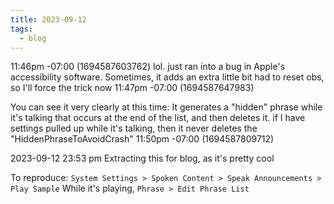 ```yaml
---
title: 2023-09-12
tags:
  - blog
---
```

11:46pm -07:00 (1694587603762)
lol. just ran into a bug in Apple's accessibility software. Sometimes, it adds an extra little bit
had to reset obs, so I'll force the trick now
11:47pm -07:00 (1694587647983)

You can see it very clearly at this time:
It generates a "hidden" phrase while it's talking that occurs at the end of the list, and then deletes it. if I have settings pulled up while it's talking, then it never deletes the "HiddenPhraseToAvoidCrash"
11:50pm -07:00 (1694587809712)

2023-09-12 23:53 pm
Extracting this for blog, as it's pretty cool

To reproduce:
`System Settings > Spoken Content > Speak Announcements > Play Sample`
While it's playing, `Phrase > Edit Phrase List`